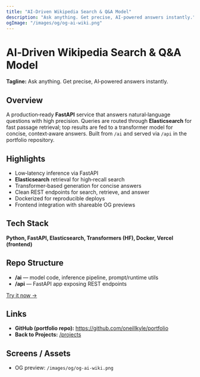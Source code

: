 ```yaml
---
title: "AI‑Driven Wikipedia Search & Q&A Model"
description: "Ask anything. Get precise, AI‑powered answers instantly."
ogImage: "/images/og/og-ai-wiki.png"
---
```


# AI‑Driven Wikipedia Search & Q&A Model
**Tagline:** Ask anything. Get precise, AI‑powered answers instantly.

## Overview
A production‑ready **FastAPI** service that answers natural‑language questions with high precision. Queries are routed through **Elasticsearch** for fast passage retrieval; top results are fed to a transformer model for concise, context‑aware answers. Built from `/ai` and served via `/api` in the portfolio repository.

## Highlights
- Low‑latency inference via FastAPI
- **Elasticsearch** retrieval for high‑recall search
- Transformer‑based generation for concise answers
- Clean REST endpoints for search, retrieve, and answer
- Dockerized for reproducible deploys
- Frontend integration with shareable OG previews

## Tech Stack
**Python, FastAPI, Elasticsearch, Transformers (HF), Docker, Vercel (frontend)**

## Repo Structure
- **/ai** — model code, inference pipeline, prompt/runtime utils  
- **/api** — FastAPI app exposing REST endpoints

[Try it now →](/play/ai-wiki)

## Links
- **GitHub (portfolio repo):** https://github.com/oneillkyle/portfolio
- **Back to Projects:** [/projects](/projects)

## Screens / Assets
- OG preview: `/images/og/og-ai-wiki.png`

